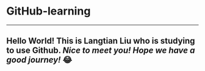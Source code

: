 # GitHub-learning
---
Hello World! This is **Langtian Liu** who is studying to use Github.
*Nice to meet you! Hope we have a good journey!* 😂
---
